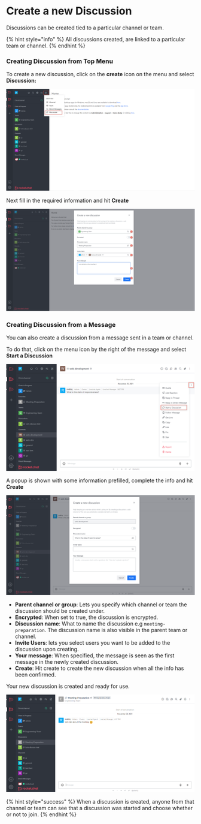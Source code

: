 # Create a new Discussion

Discussions can be created tied to a particular channel or team.

{% hint style="info" %}
All discussions created, are linked to a particular team or channel.
{% endhint %}

### Creating Discussion from Top Menu

To create a new discussion, click on the **create** icon on the menu and select **Discussion:**

![](<../../../../.gitbook/assets/image (644) (1) (1) (1) (1) (1).png>)

Next fill in the required information and hit **Create**

![](<../../../../.gitbook/assets/image (680) (1) (1) (1) (1).png>)

### Creating Discussion from a Message

You can also create a discussion from a message sent in a team or channel.

To do that, click on the menu icon by the right of the message and select **Start a Discussion**

![](<../../../../.gitbook/assets/image (648) (1) (1) (1) (1).png>)

A popup is shown with some information prefilled, complete the info and hit **Create**

![](<../../../../.gitbook/assets/image (652) (1) (1) (1) (1).png>)

* **Parent channel or group**: Lets you specify which channel or team the discussion should be created under.
* **Encrypted**: When set to true, the discussion is encrypted.
* **Discussion name**: What to name the discussion e.g `meeting-preparation`. The discussion name is also visible in the parent team or channel.
* **Invite Users**: lets you select users you want to be added to the discussion upon creating.
* **Your message**: When specified, the message is seen as the first message in the newly created discussion.
* **Create**: Hit create to create the new discussion when all the info has been confirmed.

Your new discussion is created and ready for use.

![](<../../../../.gitbook/assets/image (634) (1) (1).png>)

{% hint style="success" %}
When a discussion is created, anyone from that channel or team can see that a discussion was started and choose whether or not to join.
{% endhint %}
